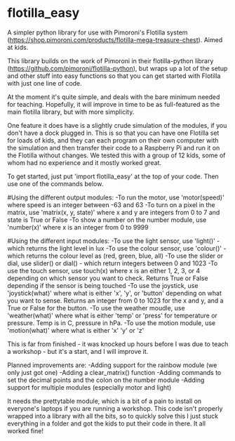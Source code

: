 # flotilla_easy
A simpler python library for use with Pimoroni's Flotilla system (https://shop.pimoroni.com/products/flotilla-mega-treasure-chest). Aimed at kids. 

This library builds on the work of Pimoroni in their flotilla-python library (https://github.com/pimoroni/flotilla-python), but wraps up a lot of the setup and other stuff into easy functions so that you can get started with Flotilla with just one line of code.

At the moment it's quite simple, and deals with the bare minimum needed for teaching. Hopefully, it will improve in time to be as full-featured as the main flotilla library, but with more simplicity. 

One feature it does have is a slightly crude simulation of the modules, if you don't have a dock plugged in. This is so that you can have one Flotilla set for loads of kids, and they can each program on their own computer with the simulation and then transfer their code to a Raspberry Pi and run it on the Flotilla without changes. We tested this with a group of 12 kids, some of whom had no experience and it mostly worked great. 

To get started, just put 'import flotilla_easy' at the top of your code. Then use one of the commands below. 

#Using the different output modules:
 -To run the motor, use 'motor(speed)' where speed is an integer between -63 and 63
 -To turn on a pixel in the matrix, use 'matrix(x, y, state)' where x and y are integers from 0 to 7 and state is True or False
 -To show a number on the number module, use 'number(x)' where x is an integer from 0 to 9999
 
 
#Using the different input modules:
 -To use the light sensor, use 'light()' - which returns the light level in lux
 -To use the colour sensor, use 'colour()' - which returns the colour level as (red, green, blue, all)
 -To use the slider or dial, use slider() or dial() - which return integers between 0 and 1023
 -To use the touch sensor, use touch(x) where x is an either 1, 2, 3, or 4 depending on which sensor you want to check. Returns True or False depending if the sensor is being touched
 -To use the joystick, use 'joystick(what)' where what is either 'x', 'y', or 'button' depending on what you want to sense. Returns an integer from 0 to 1023 for the x and y, and a True or False for the button.
 -To use the weather moudle, use 'weather(what)' where what is either 'temp' or 'press' for temperature or pressure. Temp is in C, pressure in hPa. 
 -To use the motion module, use 'motion(what)' where what is either 'x' 'y' or 'z'
 
 
This is far from finished - it was knocked up hours before I was due to teach a workshop - but it's a start, and I will improve it. 

Planned improvements are:
 -Adding support for the rainbow module (we only just got one)
 -Adding a clear_matrix() function
 -Adding commands to set the decimal points and the colon on the number module
 -Adding support for multiple modules (especially motor and light)


It needs the prettytable module, which is a bit of a pain to install on everyone's laptops if you are running a workshop. This code isn't properly wrapped into a library with all the bits, so to quickly solve this I just stuck everything in a folder and got the kids to put their code in there. It all worked fine!
